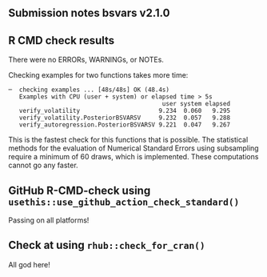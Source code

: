 ## Submission notes bsvars v2.1.0

## R CMD check results

There were no ERRORs, WARNINGs, or NOTEs.

Checking examples for two functions takes more time:
```
─  checking examples ... [48s/48s] OK (48.4s)
   Examples with CPU (user + system) or elapsed time > 5s
                                           user system elapsed
   verify_volatility                      9.234  0.060   9.295
   verify_volatility.PosteriorBSVARSV     9.232  0.057   9.288
   verify_autoregression.PosteriorBSVARSV 9.221  0.047   9.267
```
This is the fastest check for this functions that is possible. The statistical 
methods for the evaluation of Numerical Standard Errors using subsampling require 
a minimum of 60 draws, which is implemented. These computations cannot go any 
faster.

## GitHub R-CMD-check using `usethis::use_github_action_check_standard()`

Passing on all platforms!

## Check at using `rhub::check_for_cran()`

All god here!